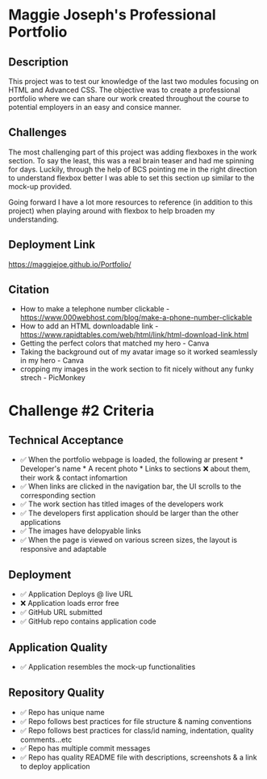 # Maggie Joseph's Professional Portfolio


## Description

This project was to test our knowledge of the last two modules focusing on HTML and Advanced CSS. The objective was to create a professional portfolio where we can share our work created throughout the course to potential employers in an easy and consice manner. 


## Challenges

The most challenging part of this project was adding flexboxes in the work section. To say the least, this was a real brain teaser and had me spinning for days. Luckily, through the help of BCS pointing me in the right direction to understand flexbox better I was able to set this section up similar to the mock-up provided.

Going forward I have a lot more resources to reference (in addition to this project) when playing around with flexbox to help broaden my understanding.


## Deployment Link

https://maggiejoe.github.io/Portfolio/


## Citation

* How to make a telephone number clickable - https://www.000webhost.com/blog/make-a-phone-number-clickable
* How to add an HTML downloadable link - https://www.rapidtables.com/web/html/link/html-download-link.html
* Getting the perfect colors that matched my hero - Canva 
* Taking the background out of my avatar image so it worked seamlessly in my hero - Canva
* cropping my images in the work section to fit nicely without any funky strech - PicMonkey


# Challenge #2 Criteria


## Technical Acceptance

* :white_check_mark: When the portfolio webpage is loaded, the following ar present
        * Developer's name
        * A recent photo
        * Links to sections  :x:  about them, their work & contact infomartion
* :white_check_mark: When links are clicked in the navigation bar, the UI scrolls to the corresponding section
* :white_check_mark: The work section has titled images of the developers work
* :white_check_mark: The developers first application should be larger than the other applications
* :white_check_mark: The images have delopyable links
* :white_check_mark: When the page is viewed on various screen sizes, the layout is responsive and adaptable


## Deployment

* :white_check_mark: Application Deploys @ live URL
* :x: Application loads error free
* :white_check_mark: GitHub URL submitted
* :white_check_mark: GitHub repo contains application code


## Application Quality

* :white_check_mark: Application resembles the mock-up functionalities


## Repository Quality

* :white_check_mark: Repo has unique name
* :white_check_mark: Repo follows best practices for file structure & naming conventions
* :white_check_mark: Repo follows best practices for class/id naming, indentation, quality comments...etc
* :white_check_mark: Repo has multiple commit messages
* :white_check_mark: Repo has quality README file with descriptions, screenshots & a link to deploy application